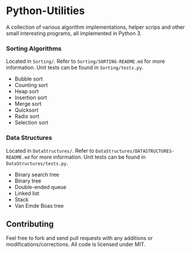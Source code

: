 Python-Utilities
================

A collection of various algorithm implementations, helper scrips and other small interesting programs, all implemented in Python 3.

### Sorting Algorithms

Located in `Sorting/`. Refer to `Sorting/SORTING-README.md` for more information. Unit tests can be found in `Sorting/tests.py`.

* Bubble sort
* Counting sort
* Heap sort
* Insertion sort
* Merge sort
* Quicksort
* Radix sort
* Selection sort

### Data Structures

Located in `DataStructures/`. Refer to `DataStructures/DATASTRUCTURES-README.md` for more information. Unit tests can be found in `DataStructures/tests.py`.

* Binary search tree
* Binary tree
* Double-ended queue
* Linked list
* Stack
* Van Emde Boas tree

Contributing
------------

Feel free to fork and send pull requests with any additions or modifications/corrections. All code is licensed under MIT.
